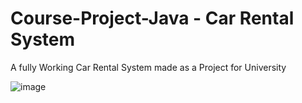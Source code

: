 # Course-Project-Java - Car Rental System

A fully Working Car Rental System made as a Project for University 

![image](https://user-images.githubusercontent.com/29221743/168470739-2f131103-99b1-4ea3-8460-287621a8390b.png)


